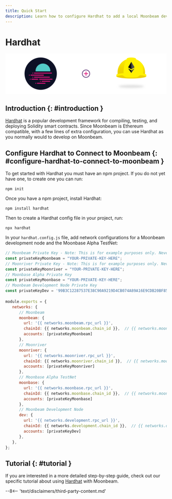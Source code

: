 ```yaml
---
title: Quick Start
description: Learn how to configure Hardhat to add a local Moonbeam development node and the Moonbase Alpha TestNet as networks for testing and deploying Solidity smart contracts.
---
```


# Hardhat

![Hardhat Create Project](/images/builders/build/eth-api/eth-dev-env/hardhat/hardhat-banner.png)

## Introduction {: #introduction } 

[Hardhat](https://hardhat.org/) is a popular development framework for compiling, testing, and deploying Solidity smart contracts. Since Moonbeam is Ethereum compatible, with a few lines of extra configuration, you can use Hardhat as you normally would to develop on Moonbeam.

## Configure Hardhat to Connect to Moonbeam {: #configure-hardhat-to-connect-to-moonbeam } 

To get started with Hardhat you must have an npm project. If you do not yet have one, to create one you can run:

```
npm init
```

Once you have a npm project, install Hardhat:

```
npm install hardhat
```

Then to create a Hardhat config file in your project, run:

```
npx hardhat
```

In your `hardhat.config.js` file, add network configurations for a Moonbeam development node and the Moonbase Alpha TestNet:

```javascript
// Moonbeam Private Key - Note: This is for example purposes only. Never store your private keys in a JavaScript file.
const privateKeyMoonbeam = "YOUR-PRIVATE-KEY-HERE";
// Moonriver Private Key - Note: This is for example purposes only. Never store your private keys in a JavaScript file.
const privateKeyMoonriver = "YOUR-PRIVATE-KEY-HERE";
// Moonbase Alpha Private Key
const privateKeyMoonbase = "YOUR-PRIVATE-KEY-HERE";
// Moonbeam Development Node Private Key
const privateKeyDev = '99B3C12287537E38C90A9219D4CB074A89A16E9CDB20BF85728EBD97C343E342';

module.exports = {
   networks: {
      // Moonbeam
      moonbeam: {
        url: '{{ networks.moonbeam.rpc_url }}',
        chainId: {{ networks.moonbeam.chain_id }},  // {{ networks.moonbeam.hex_chain_id }} in hex,
        accounts: [privateKeyMoonbeam]
      },
      // Moonriver
      moonriver: {
        url: '{{ networks.moonriver.rpc_url }}',
        chainId: {{ networks.moonriver.chain_id }},  // {{ networks.moonriver.hex_chain_id }} in hex,
        accounts: [privateKeyMoonriver]
      },
      // Moonbase Alpha TestNet
      moonbase: {
        url: '{{ networks.moonbase.rpc_url }}',
        chainId: {{ networks.moonbase.chain_id }},  // {{ networks.moonbase.hex_chain_id }} in hex,
        accounts: [privateKeyMoonbase]
      },
      // Moonbeam Development Node
      dev: {
        url: '{{ networks.development.rpc_url }}',
        chainId: {{ networks.development.chain_id }},  // {{ networks.development.hex_chain_id }} in hex,
        accounts: [privateKeyDev]
      },
   },
};
```

## Tutorial {: #tutorial } 

If you are interested in a more detailed step-by-step guide, check out our specific tutorial about using [Hardhat](/builders/interact/hardhat/) with Moonbeam.

--8<-- 'text/disclaimers/third-party-content.md'